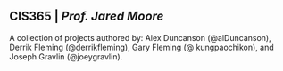 <h2> <b>CIS365</b> | <i>Prof. Jared Moore</i> </h2>
<p> A collection of projects authored by: Alex Duncanson (@alDuncanson), Derrik Fleming (@derrikfleming), Gary Fleming (@
kungpaochikon), and Joseph Gravlin (@joeygravlin). </p>
